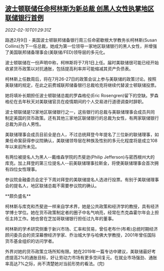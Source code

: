 <!--1644456663000-->
[波士顿联储任命柯林斯为新总裁 创黑人女性执掌地区联储银行首例](https://cn.reuters.com/article/us-boston-reserve-collins-0210-idCNKBS2KF055)
------

<div><i>2022-02-10T01:29:31Z</i></div><p>路透2月9日 - 美国波士顿联邦储备银行周三任命密歇根大学教务长柯林斯(Susan Collins)为下一任总裁，她成为第一位领导一家地区联储银行的黑人女性，并增强了美国联邦储备理事会(美联储/FED)领导层的多元化。</p><p>波士顿联储在一份声明中称，柯林斯将于7月1日上任。届时美联储很可能已经开始收紧货币政策以对抗通胀，包括提高利率并可能缩减其资产负债表。</p><p>柯林斯上任数周后，将在7月26-27日的政策会议上参与美联储的政策讨论。按照美联储的规定，在此之前费城联邦储备银行总裁哈克将继续代替波士顿联储投票。</p><p>她将填补长期担任波士顿联储总裁的罗森格伦(Eric Rosengren)留下的空缺。罗森格伦在去年秋天对美联储官员在疫情期间的个人交易进行道德调查时辞职。</p><p>波士顿联储是12家地区联储银行之一，这些银行的总裁与美联储理事会成员共同制定美国的货币政策。还有其他三家地区联储银行的总裁为女性，有两家联储银行总裁为非白人男性。</p><p>美联储理事会成员目前全是白人，不过总统拜登今年提名了三位新的联储理事，如果任命案获得参议院确认，美联储领导层在种族及性别的多元化程度将是成立108年以来前所未见。</p><p>有两位被提名人为黑人--戴维森学院的杰斐逊(Philip Jefferson)与密西根州大的库克。加上拜登的第三位提名人--前美联储理事拉斯金，将使美联储理事会首次拥有四位女性理事。</p><p>参议院金融委员会定于下周对拜登的美联储提名人选进行投票。有别于美联储理事会的提名人，地区联储总裁不需要参议院的确认。</p><p>**颇负盛名**</p><p>柯林斯与库克和杰斐逊一样来自学术界，她是公共政策和经济学的教授，具有经济学博士学位。她在货币政策制定者的圈子中名气响亮，经常在杰克森霍尔年会上担任主持工作。她也曾在芝加哥联储银行担任过九年的董事。</p><p>柯林斯的学术研究侧重于新兴市场、汇率和贸易，曾任老布什(布希)总统时期经济顾问委员会的资深幕僚经济学家、乔治城大学与哈佛大学教授，2001年曾任国际货币基金组织的访问学者。</p><p>外界对她的货币政策立场所知有限。她在2019年一篇专访中建议，美联储最好考虑提高2%的通胀目标，好让劳动力市场有更多空间复元。在就业市场强劲、通胀率高达7%之际，尚不清楚她对当前形势的看法。(完)</p>
